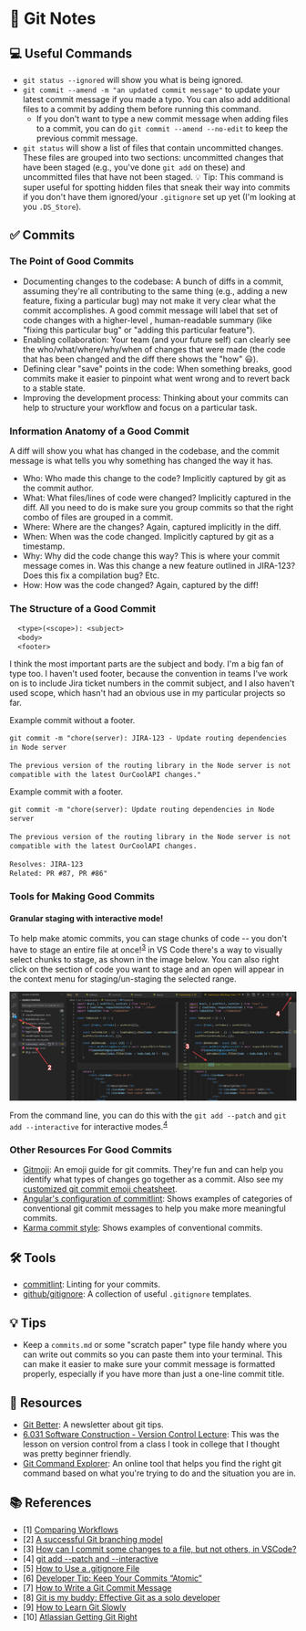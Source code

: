 # 📓 Git Notes

## 💻 Useful Commands
- `git status --ignored` will show you what is being ignored.
- `git commit --amend -m "an updated commit message"` to update your latest commit message if you made a typo. You can also add additional files to a commit by adding them before running this command.
  - If you don't want to type a new commit message when adding files to a commit, you can do `git commit --amend --no-edit` to keep the previous commit message.
- `git status` will show a list of files that contain uncommitted changes. These files are grouped into two sections: uncommitted changes that have been staged (e.g., you've done `git add` on these) and uncommitted files that have not been staged. 💡 Tip: This command is super useful for spotting hidden files that sneak their way into commits if you don't have them ignored/your `.gitignore` set up yet (I'm looking at you `.DS_Store`).

## ✅ Commits

### The Point of Good Commits
- Documenting changes to the codebase: A bunch of diffs in a commit, assuming they're all contributing to the same thing (e.g., adding a new feature, fixing a particular bug) may not make it very clear what the commit accomplishes. A good commit message will label that set of code changes with a higher-level , human-readable summary (like "fixing this particular bug" or "adding this particular feature").
- Enabling collaboration: Your team (and your future self) can clearly see the who/what/where/why/when of changes that were made (the code that has been changed and the diff there shows the "how" 😃).
- Defining clear "save" points in the code: When something breaks, good commits make it easier to pinpoint what went wrong and to revert back to a stable state.
- Improving the development process: Thinking about your commits can help to structure your workflow and focus on a particular task.


### Information Anatomy of a Good Commit

A diff will show you what has changed in the codebase, and the commit message is what tells you why something has changed the way it has.

- Who: Who made this change to the code? Implicitly captured by git as the commit author.
- What: What files/lines of code were changed? Implicitly captured in the diff. All you need to do is make sure you group commits so that the right combo of files are grouped in a commit.
- Where: Where are the changes? Again, captured implicitly in the diff.
- When: When was the code changed. Implicitly captured by git as a timestamp.
- Why: Why did the code change this way? This is where your commit message comes in. Was this change a new feature outlined in JIRA-123? Does this fix a compilation bug? Etc.
- How: How was the code changed? Again, captured by the diff!

### The Structure of a Good Commit

```
  <type>(<scope>): <subject>
  <body>
  <footer>
```

I think the most important parts are the subject and body. I'm a big fan of type too. I haven't used footer, because the convention in teams I've work on is to include Jira ticket numbers in the commit subject, and I also haven't used scope, which hasn't had an obvious use in my particular projects so far.


Example commit without a footer.
```
git commit -m "chore(server): JIRA-123 - Update routing dependencies in Node server

The previous version of the routing library in the Node server is not compatible with the latest OurCoolAPI changes."
```

Example commit with a footer.
```
git commit -m "chore(server): Update routing dependencies in Node server

The previous version of the routing library in the Node server is not compatible with the latest OurCoolAPI changes.

Resolves: JIRA-123
Related: PR #87, PR #86"
```

### Tools for Making Good Commits

#### Granular staging with interactive mode!
To help make atomic commits, you can stage chunks of code -- you don't have to stage an entire file at once!<sup>[3](#references)</sup> in VS Code there's a way to visually select chunks to stage, as shown in the image below. You can also right click on the section of code you want to stage and an open will appear in the context menu for staging/un-staging the selected range.

![Image showing how to use interactive staging mode through VS Code interface](images/git/2021-08-24-19-03-02.png)

From the command line, you can do this with the `git add --patch` and `git add --interactive` for interactive modes.<sup>[4](#references)</sup>

### Other Resources For Good Commits

- [Gitmoji](https://gitmoji.dev/): An emoji guide for git commits. They're fun and can help you identify what types of changes go together as a commit. Also see my [customized git commit emoji cheatsheet](git-commit-emoji.md).
- [Angular's configuration of commitlint](https://github.com/conventional-changelog/commitlint/tree/master/@commitlint/config-conventional#type-enum): Shows examples of categories of conventional git commit messages to help you make more meaningful commits.
- [Karma commit style](https://karma-runner.github.io/0.10/dev/git-commit-msg.html): Shows examples of conventional commits.

## 🛠️ Tools
- [commitlint](https://github.com/conventional-changelog/commitlint): Linting for your commits.
- [github/gitignore](https://github.com/github/gitignore): A collection of useful `.gitignore` templates.

## 💡 Tips
- Keep a `commits.md` or some "scratch paper" type file handy where you can write out commits so you can paste them into your terminal. This can make it easier to make sure your commit message is formatted properly, especially if you have more than just a one-line commit title.

## 📙 Resources
- [Git Better](https://gitbetter.substack.com/): A newsletter about git tips.
- [6.031 Software Construction - Version Control Lecture](https://web.mit.edu/6.031/www/sp17/classes/05-version-control/): This was the lesson on version control from a class I took in college that I thought was pretty beginner friendly.
- [Git Command Explorer](https://gitexplorer.com/): An online tool that helps you find the right git command based on what you're trying to do and the situation you are in.

## 📚 References
- [1] [Comparing Workflows](https://www.atlassian.com/git/tutorials/comparing-workflows)
- [2] [A successful Git branching model](https://nvie.com/posts/a-successful-git-branching-model/)
- [3] [How can I commit some changes to a file, but not others, in VSCode?](https://stackoverflow.com/questions/34730585/how-can-i-commit-some-changes-to-a-file-but-not-others-in-vscode)
- [4] [git add --patch and --interactive](https://nuclearsquid.com/writings/git-add/)
- [5] [How to Use a .gitignore File](https://www.pluralsight.com/guides/how-to-use-gitignore-file)
- [6] [Developer Tip: Keep Your Commits “Atomic”](https://www.freshconsulting.com/insights/blog/atomic-commits/)
- [7] [How to Write a Git Commit Message](https://chris.beams.io/posts/git-commit/)
- [8] [Git is my buddy: Effective Git as a solo developer](https://mikkel.ca/blog/git-is-my-buddy-effective-solo-developer/)
- [9] [How to Learn Git Slowly](https://suchdevblog.com/lessons/HowToLearnGit.html#how-to-learn-git-slowly)
- [10] [Atlassian Getting Git Right](https://www.atlassian.com/git)
